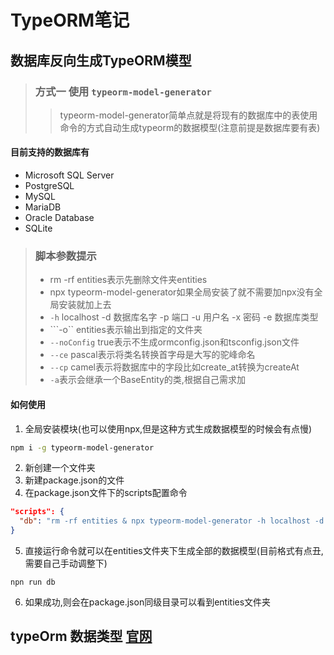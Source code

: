 # TypeORM笔记
## 数据库反向生成TypeORM模型

> ### 方式一 使用 ``` typeorm-model-generator ```
>>typeorm-model-generator简单点就是将现有的数据库中的表使用命令的方式自动生成typeorm的数据模型(注意前提是数据库要有表)

#### 目前支持的数据库有

-  Microsoft SQL Server
-  PostgreSQL
-  MySQL
-  MariaDB
-  Oracle Database
-  SQLite

> ### 脚本参数提示
> - rm -rf entities表示先删除文件夹entities
> - npx typeorm-model-generator如果全局安装了就不需要加npx没有全局安装就加上去
> - ```-h``` localhost -d 数据库名字 -p 端口 -u 用户名 -x 密码 -e 数据库类型
> - ```-o`` entities表示输出到指定的文件夹
> - ```--noConfig``` true表示不生成ormconfig.json和tsconfig.json文件
> - ```--ce``` pascal表示将类名转换首字母是大写的驼峰命名
> - ```--cp``` camel表示将数据库中的字段比如create_at转换为createAt
> - ```-a```表示会继承一个BaseEntity的类,根据自己需求加

#### 如何使用

1. 全局安装模块(也可以使用npx,但是这种方式生成数据模型的时候会有点慢)

``` sh
npm i -g typeorm-model-generator
```
2. 新创建一个文件夹
3. 新建package.json的文件
4. 在package.json文件下的scripts配置命令
``` json
"scripts": {
  "db": "rm -rf entities & npx typeorm-model-generator -h localhost -d testdabase -p 3306 -u root -x root -e mysql -o entities --noConfig true --ce pascal --cp camel"
}
```
5. 直接运行命令就可以在entities文件夹下生成全部的数据模型(目前格式有点丑,需要自己手动调整下)
``` shell 
npn run db 
```
6. 如果成功,则会在package.json同级目录可以看到entities文件夹

## typeOrm 数据类型 [官网](https://github.com/typeorm/typeorm/blob/master/docs/entities.md#column-types)